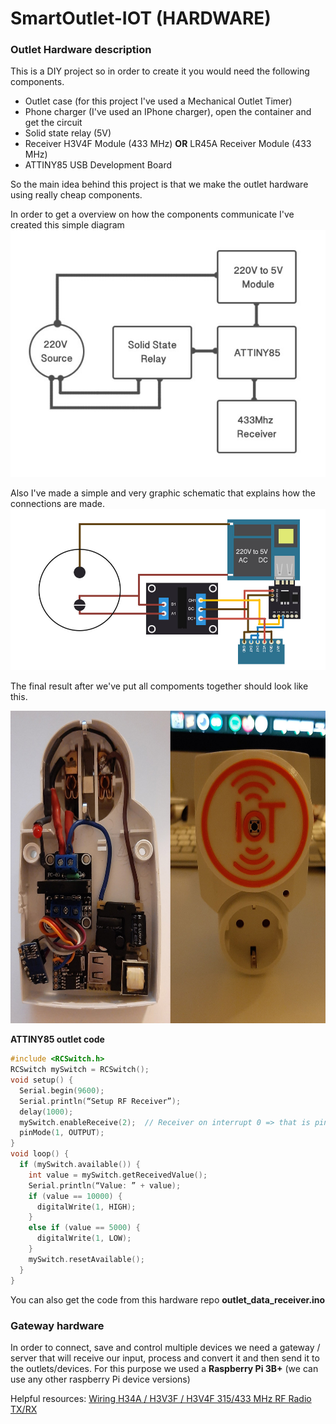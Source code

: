 # SmartOutlet-IOT (HARDWARE)

### Outlet Hardware description

This is a DIY project so in order to create it you would need the following components.
 * Outlet case (for this project I've used a Mechanical Outlet Timer)
 * Phone charger (I've used an IPhone charger), open the container and get the circuit
 * Solid state relay (5V)
 * Receiver H3V4F Module (433 MHz) <b>OR</b> LR45A Receiver Module (433 MHz)
 * ATTINY85 USB Development Board
 
 So the main idea behind this project is that we make the outlet hardware using really cheap components.
 
 In order to get a overview on how the components communicate I've created this simple diagram 
![](https://github.com/ManolescuSebastian/SmartOutlet-IOT/blob/master/hardware/images/smart_outlet_hw_overview.jpg)
 
 Also I've made a simple and very graphic schematic that explains how the connections are made.
![](https://github.com/ManolescuSebastian/SmartOutlet-IOT/blob/master/hardware/images/smart_outlet_design.jpg)
 
 
 The final result after we've put all compoments together should look like this.

<p align="center"><img src="https://github.com/ManolescuSebastian/SmartOutlet-IOT/blob/master/hardware/images/outlet_result_01.jpg" width="600" height="500"></p>                                                                                                                                 
<b>ATTINY85 outlet code</b></br>

```C
#include <RCSwitch.h>
RCSwitch mySwitch = RCSwitch();
void setup() {
  Serial.begin(9600);
  Serial.println(“Setup RF Receiver”);
  delay(1000);
  mySwitch.enableReceive(2);  // Receiver on interrupt 0 => that is pin #2
  pinMode(1, OUTPUT);
}
void loop() {
  if (mySwitch.available()) {
    int value = mySwitch.getReceivedValue();
    Serial.println(“Value: ” + value);
    if (value == 10000) {
      digitalWrite(1, HIGH);
    }
    else if (value == 5000) {
      digitalWrite(1, LOW);
    }
    mySwitch.resetAvailable();
  }
}   
```

You can also get the code from this hardware repo <b>outlet_data_receiver.ino</b>

 ### Gateway hardware
 
 In order to connect, save and control multiple devices we need a gateway / server that will receive our input, process and convert it and then send it to the outlets/devices.
 For this purpose we used a <b>Raspberry Pi 3B+</b> (we can use any other raspberry Pi device versions)
 
 Helpful resources:
 [ Wiring H34A / H3V3F / H3V4F 315/433 MHz RF Radio TX/RX]( https://www.14core.com/wiring-h34a-h3v3f-h3v4f-315-433-mhz-wireless-rf-tx-rx/)


 
